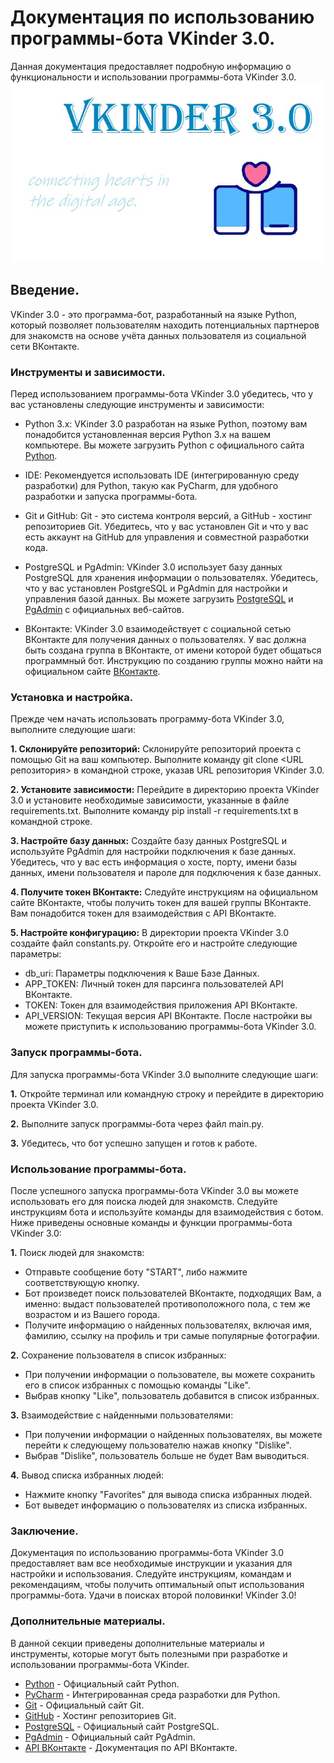 # Документация по использованию программы-бота VKinder 3.0.
Данная документация предоставляет подробную информацию о функциональности и использовании программы-бота VKinder 3.0.
![Logo_VKinder](https://github.com/VasilevDenis/vkinder/blob/document/Logo_VKinder.jpg)

## Введение.
VKinder 3.0 - это программа-бот, разработанный на языке Python, который позволяет пользователям находить потенциальных партнеров для знакомств на основе учёта данных пользователя из социальной сети ВКонтакте.

### Инструменты и зависимости.
Перед использованием программы-бота VKinder 3.0 убедитесь, что у вас установлены следующие инструменты и зависимости:

* Python 3.x: VKinder 3.0 разработан на языке Python, поэтому вам понадобится установленная версия Python 3.x на вашем компьютере. Вы можете загрузить Python с официального сайта [Python](https://www.python.org).

* IDE: Рекомендуется использовать IDE (интегрированную среду разработки) для Python, такую как PyCharm, для удобного разработки и запуска программы-бота.

* Git и GitHub: Git - это система контроля версий, а GitHub - хостинг репозиториев Git. Убедитесь, что у вас установлен Git и что у вас есть аккаунт на GitHub для управления и совместной разработки кода.

* PostgreSQL и PgAdmin: VKinder 3.0 использует базу данных PostgreSQL для хранения информации о пользователях. Убедитесь, что у вас установлен PostgreSQL и PgAdmin для настройки и управления базой данных. Вы можете загрузить [PostgreSQL](https://www.postgresql.org) и [PgAdmin](https://www.pgadmin.org) с официальных веб-сайтов.

* ВКонтакте: VKinder 3.0 взаимодействует с социальной сетью ВКонтакте для получения данных о пользователях. У вас должна быть создана группа в ВКонтакте, от имени которой будет общаться программный бот. Инструкцию по созданию группы можно найти на официальном сайте [ВКонтакте](https://vk.com).

### Установка и настройка.
Прежде чем начать использовать программу-бота VKinder 3.0, выполните следующие шаги:

**1. Склонируйте репозиторий:** Склонируйте репозиторий проекта с помощью Git на ваш компьютер. Выполните команду git clone <URL репозитория> в командной строке, указав URL репозитория VKinder 3.0.

**2. Установите зависимости:** Перейдите в директорию проекта VKinder 3.0 и установите необходимые зависимости, указанные в файле requirements.txt. Выполните команду pip install -r requirements.txt в командной строке.

**3. Настройте базу данных:** Создайте базу данных PostgreSQL и используйте PgAdmin для настройки подключения к базе данных. Убедитесь, что у вас есть информация о хосте, порту, имени базы данных, имени пользователя и пароле для подключения к базе данных.

**4. Получите токен ВКонтакте:** Следуйте инструкциям на официальном сайте ВКонтакте, чтобы получить токен для вашей группы ВКонтакте. Вам понадобится токен для взаимодействия с API ВКонтакте.

**5. Настройте конфигурацию:** В директории проекта VKinder 3.0 создайте файл constants.py. Откройте его и настройте следующие параметры:

* db_uri: Параметры подключения к Ваше Базе Данных.
* APP_TOKEN: Личный токен для парсинга пользователей API ВКонтакте.
* TOKEN: Токен для взаимодействия приложения API ВКонтакте.
* API_VERSION: Текущая версия API ВКонтакте.
После настройки вы можете приступить к использованию программы-бота VKinder 3.0.

### Запуск программы-бота.
Для запуска программы-бота VKinder 3.0 выполните следующие шаги:

**1.** Откройте терминал или командную строку и перейдите в директорию проекта VKinder 3.0.

**2.** Выполните запуск программы-бота через файл main.py.

**3.** Убедитесь, что бот успешно запущен и готов к работе.

### Использование программы-бота.
После успешного запуска программы-бота VKinder 3.0 вы можете использовать его для поиска людей для знакомств. Следуйте инструкциям бота и используйте команды для взаимодействия с ботом. Ниже приведены основные команды и функции программы-бота VKinder 3.0:

**1.** Поиск людей для знакомств:
* Отправьте сообщение боту "START", либо нажмите соответствующую кнопку.
* Бот произведет поиск пользователей ВКонтакте, подходящих Вам, а именно: выдаст пользователей противоположного пола, с тем же возрастом и из Вашего города. 
* Получите информацию о найденных пользователях, включая имя, фамилию, ссылку на профиль и три самые популярные фотографии.

**2.** Сохранение пользователя в список избранных:
* При получении информации о пользователе, вы можете сохранить его в список избранных с помощью команды "Like".
* Выбрав кнопку "Like", пользователь добавится в список избранных.

**3.** Взаимодействие с найденными пользователями:
* При получении информации о найденных пользователях, вы можете перейти к следующему пользователю нажав кнопку "Dislike".
* Выбрав "Dislike", пользователь больше не будет Вам выводиться.

**4.** Вывод списка избранных людей:
* Нажмите кнопку "Favorites" для вывода списка избранных людей.
* Бот выведет информацию о пользователях из списка избранных.

### Заключение.
Документация по использованию программы-бота VKinder 3.0 предоставляет вам все необходимые инструкции и указания для настройки и использования. Следуйте инструкциям, командам и рекомендациям, чтобы получить оптимальный опыт использования программы-бота. Удачи в поисках второй половинки! VKinder 3.0!

### Дополнительные материалы.
В данной секции приведены дополнительные материалы и инструменты, которые могут быть полезными при разработке и использовании программы-бота VKinder.

* [Python](https://www.python.org) - Официальный сайт Python.
* [PyCharm](https://www.jetbrains.com/pycharm/) - Интегрированная среда разработки для Python.
* [Git](https://git-scm.com) - Официальный сайт Git.
* [GitHub](https://github.com) - Хостинг репозиториев Git.
* [PostgreSQL](https://www.postgresql.org) - Официальный сайт PostgreSQL.
* [PgAdmin](https://www.pgadmin.org) - Официальный сайт PgAdmin.
* [API ВКонтакте](https://vk.com/dev/manuals) - Документация по API ВКонтакте.
